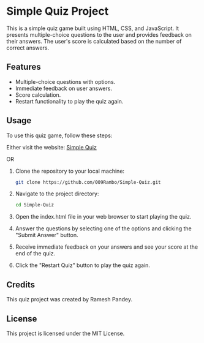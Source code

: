 # Simple Quiz Project

This is a simple quiz game built using HTML, CSS, and JavaScript. It presents multiple-choice questions to the user and provides feedback on their answers. The user's score is calculated based on the number of correct answers.

## Features

- Multiple-choice questions with options.
- Immediate feedback on user answers.
- Score calculation.
- Restart functionality to play the quiz again.

## Usage

To use this quiz game, follow these steps:

Either visit the website: [Simple Quiz](https://009rambo.github.io/Simple-Quiz)

OR


1. Clone the repository to your local machine:

   ```bash
   git clone https://github.com/009Rambo/Simple-Quiz.git
2. Navigate to the project directory:

   ```bash
   cd Simple-Quiz

3. Open the index.html file in your web browser to start playing the quiz.

4. Answer the questions by selecting one of the options and clicking the "Submit Answer" button.

5. Receive immediate feedback on your answers and see your score at the end of the quiz.

6. Click the "Restart Quiz" button to play the quiz again.

## Credits
This quiz project was created by Ramesh Pandey.

## License
This project is licensed under the MIT License.
